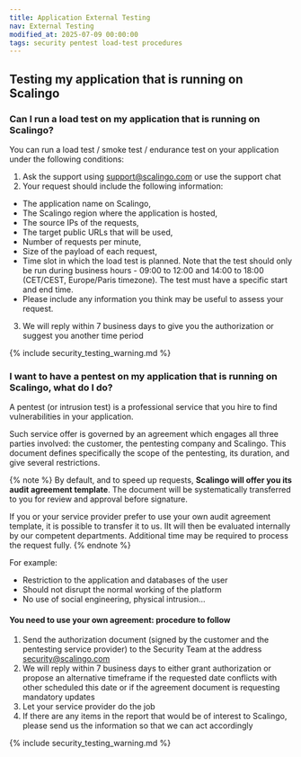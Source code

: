 ```yaml
---
title: Application External Testing
nav: External Testing
modified_at: 2025-07-09 00:00:00
tags: security pentest load-test procedures
---
```


## Testing my application that is running on Scalingo

### Can I run a load test on my application that is running on Scalingo?

You can run a load test / smoke test / endurance test on your application under the following conditions:

1. Ask the support using [support@scalingo.com](mailto:support@scalingo.com) or use the support chat
2. Your request should include the following information:
  - The application name on Scalingo,
  - The Scalingo region where the application is hosted,
  - The source IPs of the requests,
  - The target public URLs that will be used,
  - Number of requests per minute,
  - Size of the payload of each request,
  - Time slot in which the load test is planned. Note that the test should only be run during business hours - 09:00 to 12:00 and 14:00 to 18:00 (CET/CEST, Europe/Paris timezone). The test must have a specific start and end time.
  - Please include any information you think may be useful to assess your request.
3. We will reply within 7 business days to give you the authorization or suggest you another time period

{% include security_testing_warning.md %}

### I want to have a pentest on my application that is running on Scalingo, what do I do?

A pentest (or intrusion test) is a professional service that you hire to find vulnerabilities in your application.

Such service offer is governed by an agreement which engages all three parties involved: the customer, the pentesting company and Scalingo.
This document defines specifically the scope of the pentesting, its duration, and give several restrictions.

{% note %}
By default, and to speed up requests, **Scalingo will offer you its audit agreement template**. The document will be systematically transferred to you for review and approval before signature.

If you or your service provider prefer to use your own audit agreement template, it is possible to transfer it to us. IIt will then be evaluated internally by our competent departments. Additional time may be required to process the request fully.
{% endnote %}

For example:

- Restriction to the application and databases of the user
- Should not disrupt the normal working of the platform
- No use of social engineering, physical intrusion...

#### You need to use your own agreement: procedure to follow

1. Send the authorization document (signed by the customer and the pentesting
   service provider) to the Security Team at the address [security@scalingo.com](mailto:security@scalingo.com)
2. We will reply within 7 business days to either grant authorization or propose 
   an alternative timeframe if the requested date conflicts with other scheduled
   this date or if the agreement document is requesting mandatory updates
3. Let your service provider do the job
4. If there are any items in the report that would be of interest to Scalingo,
   please send us the information so that we can act accordingly

{% include security_testing_warning.md %}
